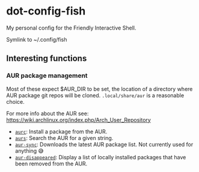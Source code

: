 dot-config-fish
===============

My personal config for the Friendly Interactive Shell.

Symlink to ~/.config/fish

## Interesting functions 

### AUR package management

Most of these expect $AUR_DIR to be set, the location of a directory where AUR
package git repos will be cloned. `.local/share/aur` is a reasonable choice.

For more info about the AUR see: https://wiki.archlinux.org/index.php/Arch_User_Repository

* [`aurc`](functions/aurc.fish): Install a package from the AUR.
* [`aurs`](functions/aurs.fish): Search the AUR for a given string.
* [`aur-sync`](function/aur-sync.fish): Downloads the latest AUR package list. Not currently used for anything 😅
* [`aur-disappeared`](funcion/aur-disappeared.fish): Display a list of locally installed packages that have been removed from the AUR.
